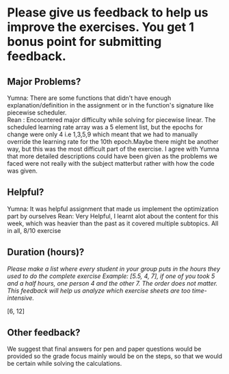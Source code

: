 # Please give us feedback to help us improve the exercises. You get 1 bonus point for submitting feedback.

## Major Problems?

Yumna: There are some functions that didn't have enough explanation/definition in the assignment or in the function's 
signature like piecewise scheduler.  
Rean : Encountered major difficulty while solving for piecewise linear. The scheduled learning rate array was a 5 element list, but the epochs for change were only 4 i.e 1,3,5,9 which meant that we had to manually override the learning rate for the 10th epoch.Maybe there might be another way, but this was the most difficult part of the exercise. I agree with Yumna that more detailed descriptions could have  been given as the problems we faced were not really with the subject matterbut rather with how  the code was given.

## Helpful?

Yumna: It was helpful assignment that made us implement the optimization part by ourselves
Rean: Very Helpful, I learnt alot about the content for this week, which was heavier than the past as it covered multiple subtopics. All in all, 8/10 exercise




## Duration (hours)?

_Please make a list where every student in your group puts in the hours they used to do the complete exercise_
_Example: [5.5, 4, 7], if one of you took 5 and a half hours, one person 4 and the other 7. The order does not matter._
_This feedback will help us analyze which exercise sheets are too time-intensive._

[6, 12]

## Other feedback?
We suggest that final answers for pen and paper questions would be provided so the grade focus mainly would be on the steps,
so that we would be certain while solving the calculations.

